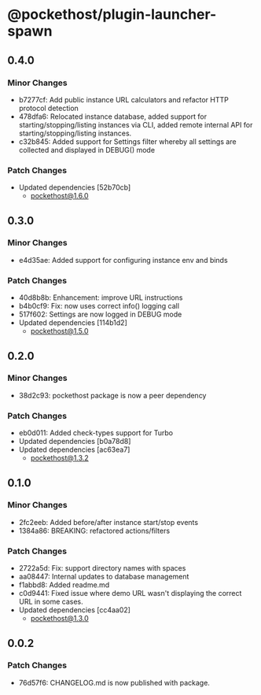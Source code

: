 # @pockethost/plugin-launcher-spawn

## 0.4.0

### Minor Changes

- b7277cf: Add public instance URL calculators and refactor HTTP protocol detection
- 478dfa6: Relocated instance database, added support for starting/stopping/listing instances via CLI, added remote internal API for starting/stopping/listing instances.
- c32b845: Added support for Settings filter whereby all settings are collected and displayed in DEBUG() mode

### Patch Changes

- Updated dependencies [52b70cb]
  - pockethost@1.6.0

## 0.3.0

### Minor Changes

- e4d35ae: Added support for configuring instance env and binds

### Patch Changes

- 40d8b8b: Enhancement: improve URL instructions
- b4b0cf9: Fix: now uses correct info() logging call
- 517f602: Settings are now logged in DEBUG mode
- Updated dependencies [114b1d2]
  - pockethost@1.5.0

## 0.2.0

### Minor Changes

- 38d2c93: pockethost package is now a peer dependency

### Patch Changes

- eb0d011: Added check-types support for Turbo
- Updated dependencies [b0a78d8]
- Updated dependencies [ac63ea7]
  - pockethost@1.3.2

## 0.1.0

### Minor Changes

- 2fc2eeb: Added before/after instance start/stop events
- 1384a86: BREAKING: refactored actions/filters

### Patch Changes

- 2722a5d: Fix: support directory names with spaces
- aa08447: Internal updates to database management
- f1abbd8: Added readme.md
- c0d9441: Fixed issue where demo URL wasn't displaying the correct URL in some cases.
- Updated dependencies [cc4aa02]
  - pockethost@1.3.0

## 0.0.2

### Patch Changes

- 76d57f6: CHANGELOG.md is now published with package.
